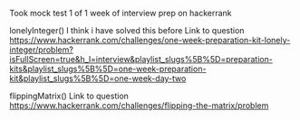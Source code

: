 Took mock test 1 of 1 week of interview prep on hackerrank
<!-- Day 2 of prep -->
lonelyInteger()
I think i have solved this before
Link to question https://www.hackerrank.com/challenges/one-week-preparation-kit-lonely-integer/problem?isFullScreen=true&h_l=interview&playlist_slugs%5B%5D=preparation-kits&playlist_slugs%5B%5D=one-week-preparation-kit&playlist_slugs%5B%5D=one-week-day-two

flippingMatrix()
Link to question https://www.hackerrank.com/challenges/flipping-the-matrix/problem
